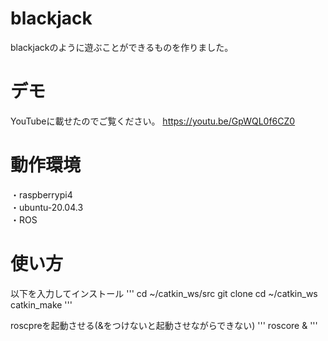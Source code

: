 # blackjack
blackjackのように遊ぶことができるものを作りました。<br>

# デモ<br>
YouTubeに載せたのでご覧ください。
https://youtu.be/GpWQL0f6CZ0

# 動作環境<br>
・raspberrypi4<br>
・ubuntu-20.04.3<br>
・ROS

# 使い方
以下を入力してインストール
'''
cd ~/catkin_ws/src
git clone 
cd ~/catkin_ws
catkin_make
'''

roscpreを起動させる(&をつけないと起動させながらできない)
'''
roscore &
'''

